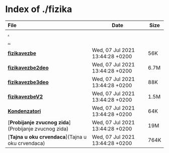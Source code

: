 # Index of ./fizika

File | Date | Size
:--- | --- | ---
[.](.) | |
[..](..) | |
[**<span>fizikavezbe</span>**](fizikavezbe) | Wed, 07 Jul 2021 13:44:28 +0200 | 56K
[**<span>fizikavezbe2deo</span>**](fizikavezbe2deo) | Wed, 07 Jul 2021 13:44:28 +0200 | 6.7M
[**<span>fizikavezbe3deo</span>**](fizikavezbe3deo) | Wed, 07 Jul 2021 13:44:28 +0200 | 88K
[**<span>fizikavezbeV2</span>**](fizikavezbeV2) | Wed, 07 Jul 2021 13:44:28 +0200 | 1.5M
[**<span>Kondenzatori</span>**](Kondenzatori) | Wed, 07 Jul 2021 13:44:28 +0200 | 64K
[**<span>Probijanje zvucnog zida</span>**](Probijanje zvucnog zida) | Wed, 07 Jul 2021 13:44:28 +0200 | 19M
[**<span>Tajna u oku crvendaca</span>**](Tajna u oku crvendaca) | Wed, 07 Jul 2021 13:44:28 +0200 | 764K
